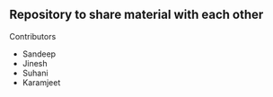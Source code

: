 ## Repository to share material with each other

Contributors
  - Sandeep
  - Jinesh
  - Suhani
  - Karamjeet

